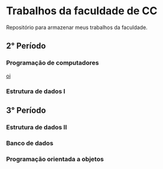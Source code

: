 # Trabalhos da faculdade de CC

Repositório para armazenar meus trabalhos da faculdade.

## 2° Período

### Programação de computadores 

[oi](#C)

### Estrutura de dados I

## 3° Período

### Estrutura de dados II

### Banco de dados

### Programação orientada a objetos
